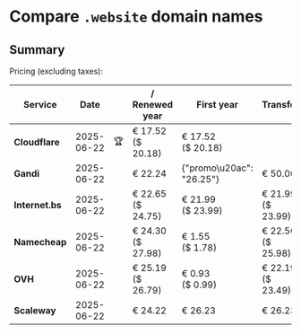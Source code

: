 # Compare `.website` domain names

## Summary

Pricing (excluding taxes):

| Service | Date |  | / Renewed year | First year | Transfer | Restoration |
|--|--|--|--|--|--|--|
| **Cloudflare** | 2025-06-22 | 🏆 | € 17.52<br>($ 20.18) | € 17.52<br>($ 20.18) |  |  |
| **Gandi** | 2025-06-22 |  | € 22.24 | {"promo\u20ac": "26.25"} | € 50.00 | € 95.21 |
| **Internet.bs** | 2025-06-22 |  | € 22.65<br>($ 24.75) | € 21.99<br>($ 23.99) | € 21.99<br>($ 23.99) | € 66.59<br>($ 65.79) |
| **Namecheap** | 2025-06-22 |  | € 24.30<br>($ 27.98) | € 1.55<br>($ 1.78) | € 22.56<br>($ 25.98) |  |
| **OVH** | 2025-06-22 |  | € 25.19<br>($ 26.79) | € 0.93<br>($ 0.99) | € 22.19<br>($ 23.49) |  |
| **Scaleway** | 2025-06-22 |  | € 24.22 | € 26.23 | € 26.23 | € 58.26 |
